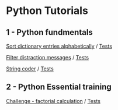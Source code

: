 # Python Tutorials

## 1 - Python fundmentals

[Sort dictionary entries alphabetically](01_fundamentals/exc_01_sort.py)
 / [Tests](01_fundamentals/test_exc_01_sort.py)

[Filter distraction messages](01_fundamentals/exc_02_filter_distraction.py)
 / [Tests](01_fundamentals/test_exc_02_filter_distraction.py)

[String coder](01_fundamentals/exc_03_string_coder.py)
 / [Tests](01_fundamentals/test_exc_03_string_coder.py)

 ## 2 - Python Essential training

 [Challenge - factorial calculation](02_Essential_training/exc_02_07_factorial.py)
  / [Tests](02_Essential_training/test_02_07_factorial.py)
